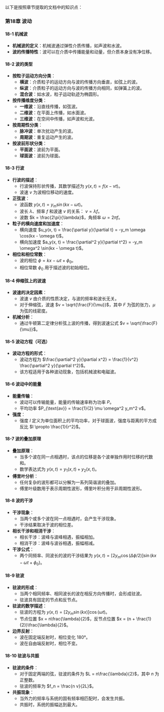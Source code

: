 以下是按照章节提取的文档中的知识点：

### 第18章 波动

#### 18-1 机械波

- **机械波的定义**：机械波通过弹性介质传播，如声波和水波。
- **波的传播特性**：波可以在介质中传播能量和动量，但介质本身没有净位移。

#### 18-2 波的类型

- **按粒子运动方向分类**：
  - **横波**：介质粒子的运动方向与波的传播方向垂直，如弦上的波。
  - **纵波**：介质粒子的运动方向与波的传播方向相同，如弹簧上的波。
  - **混合波**：如水波，粒子运动轨迹为椭圆形。
- **按传播维度分类**：
  - **一维波**：沿直线传播，如弦波。
  - **二维波**：在平面上传播，如水面波。
  - **三维波**：在空间中传播，如声波和光波。
- **按周期性分类**：
  - **脉冲波**：单次扰动产生的波。
  - **周期波**：重复运动产生的波。
- **按波前形状分类**：
  - **平面波**：波前为平面。
  - **球面波**：波前为球面。

#### 18-3 行波

- **行波的描述**：
  - 行波保持形状传播，其数学描述为 $y(x, t) = f(x - vt)$。
  - 波速 $v$ 为波相位移动的速度。
- **正弦波**：
  - 波函数 $y(x, t) = y_m \sin(kx - \omega t)$。
  - 波长 $\lambda$、频率 $f$ 和波速 $v$ 的关系： $v = \lambda f$。
  - 波数 $k = \frac{2\pi}{\lambda}$，角频率 $\omega = 2\pi f$。
- **粒子的横向速度和加速度**：
  - 横向速度 $u_y(x, t) = \frac{\partial y}{\partial t} = -y_m \omega \cos(kx - \omega t)$。
  - 横向加速度 $a_y(x, t) = \frac{\partial^2 y}{\partial t^2} = -y_m \omega^2 \sin(kx - \omega t)$。
- **相位和相位常数**：
  - 波的相位 $\phi = kx - \omega t + \phi_0$。
  - 相位常数 $\phi_0$ 用于描述波的初始相位。

#### 18-4 伸缩弦上的波速

- **波速的决定因素**：
  - 波速 $v$ 由介质的性质决定，与波的频率和波长无关。
  - 对于伸缩弦，波速 $v = \sqrt{\frac{F}{\mu}}$，其中 $F$ 为弦的张力，$\mu$ 为弦的线密度。
- **机械分析**：
  - 通过牛顿第二定律分析弦上波的传播，得到波速公式 $v = \sqrt{\frac{F}{\mu}}$。

#### 18-5 波动方程（可选）

- **波动方程的形式**：
  - 波动方程为 $\frac{\partial^2 y}{\partial x^2} = \frac{1}{v^2} \frac{\partial^2 y}{\partial t^2}$。
  - 该方程适用于各种波动现象，包括机械波和电磁波。

#### 18-6 波动中的能量

- **能量传输**：
  - 波动可以传输能量，能量的传输速率称为功率 $P$。
  - 平均功率 $P_{\text{av}} = \frac{1}{2} \mu \omega^2 y_m^2 v$。
- **强度**：
  - 强度 $I$ 定义为单位面积上的平均功率，对于球面波，强度与距离的平方成反比 $I \propto \frac{1}{r^2}$。

#### 18-7 波的叠加原理

- **叠加原理**：
  - 当多个波在同一点相遇时，该点的位移是各个波单独作用时位移的代数和。
  - 数学表达式为 $y(x, t) = y_1(x, t) + y_2(x, t)$。
- **傅里叶分析**：
  - 任何复杂的波形都可以分解为一系列简谐波的叠加。
  - 傅里叶级数用于表示周期性波形，傅里叶积分用于非周期性波形。

#### 18-8 波的干涉

- **干涉现象**：
  - 当两个或多个波在同一点相遇时，会产生干涉现象。
  - 干涉结果取决于波的相位差。
- **相长干涉和相消干涉**：
  - 相长干涉：波峰与波峰相遇，振幅相加。
  - 相消干涉：波峰与波谷相遇，振幅相减。
- **干涉公式**：
  - 两个同频率、同波长的波的干涉结果为 $y(x, t) = [2y_m \cos(\Delta \phi/2)] \sin(kx - \omega t + \phi_0)$。

#### 18-9 驻波

- **驻波的形成**：
  - 当两个相同频率、相同波长的波在相反方向传播时，会形成驻波。
  - 驻波具有固定的节点和反节点。
- **驻波的数学描述**：
  - 驻波的方程为 $y(x, t) = [2y_m \sin(kx)] \cos(\omega t)$。
  - 节点位置 $x = n\frac{\lambda}{2}$，反节点位置 $x = (n + \frac{1}{2})\frac{\lambda}{2}$。
- **边界反射**：
  - 波在固定端反射时，相位变化 180°。
  - 波在自由端反射时，相位不变。

#### 18-10 驻波与共振

- **驻波的条件**：
  - 对于固定两端的弦，驻波的条件为 $L = n\frac{\lambda}{2}$，其中 $n$ 为正整数。
  - 驻波的频率为 $f_n = \frac{n v}{2L}$。
- **共振现象**：
  - 当外力的频率与系统的固有频率相匹配时，会发生共振。
  - 共振时，系统的振幅达到最大。
